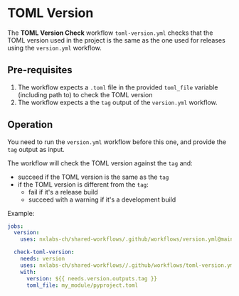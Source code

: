 # TOML Version

The **TOML Version Check** workflow `toml-version.yml` checks that the TOML version used in the project is the same as the one used for releases using the `version.yml` workflow.

## Pre-requisites

1. The workflow expects a `.toml` file in the provided `toml_file` variable (including path to) to check the TOML version
2. The workflow expects a the `tag` output of the `version.yml` workflow.

## Operation

You need to run the `version.yml` workflow before this one, and provide the `tag` output as input.

The workflow will check the TOML version against the `tag` and:

- succeed if the TOML version is the same as the `tag`
- if the TOML version is different from the `tag`:
  - fail if it's a release build
  - succeed with a warning if it's a development build

Example:

```yaml
jobs:
  version:
    uses: nxlabs-ch/shared-workflows/.github/workflows/version.yml@main

  check-toml-version:
    needs: version
    uses: nxlabs-ch/shared-workflows//.github/workflows/toml-version.yml@main
    with: 
      version: ${{ needs.version.outputs.tag }}
      toml_file: my_module/pyproject.toml
```
